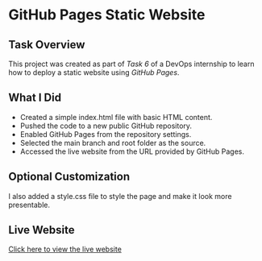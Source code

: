 # GitHub Pages Static Website

## Task Overview
This project was created as part of *Task 6* of a DevOps internship to learn how to deploy a static website using *GitHub Pages*.

## What I Did
- Created a simple index.html file with basic HTML content.
- Pushed the code to a new public GitHub repository.
- Enabled GitHub Pages from the repository settings.
- Selected the main branch and root folder as the source.
- Accessed the live website from the URL provided by GitHub Pages.

## Optional Customization
I also added a style.css file to style the page and make it look more presentable.

## Live Website
[Click here to view the live website](https://aashishsharma5555.github.io/my-site/) 

